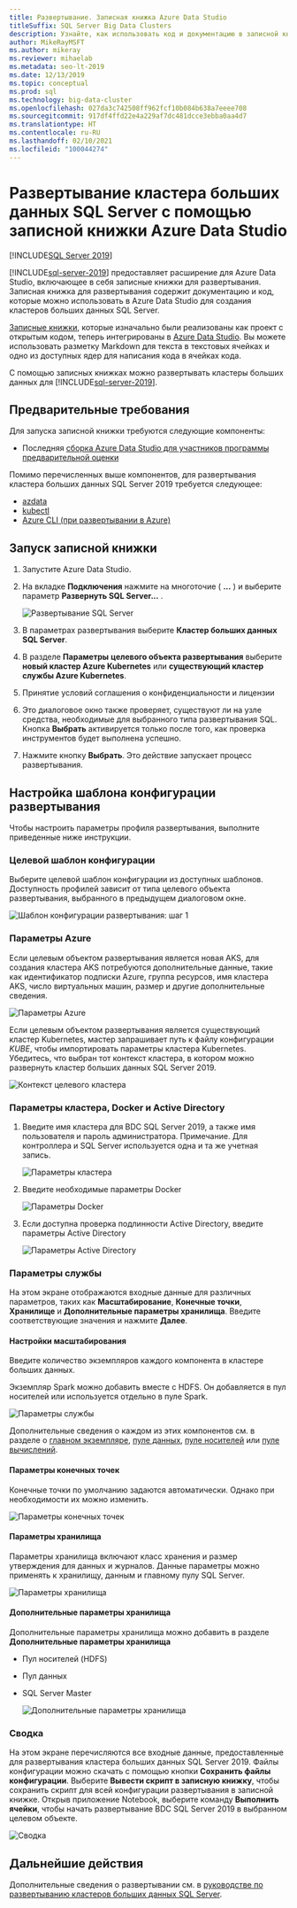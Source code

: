 ```yaml
---
title: Развертывание. Записная книжка Azure Data Studio
titleSuffix: SQL Server Big Data Clusters
description: Узнайте, как использовать код и документацию в записной книжке из Azure Data Studio для развертывания кластера больших данных SQL Server.
author: MikeRayMSFT
ms.author: mikeray
ms.reviewer: mihaelab
ms.metadata: seo-lt-2019
ms.date: 12/13/2019
ms.topic: conceptual
ms.prod: sql
ms.technology: big-data-cluster
ms.openlocfilehash: 027da3c742508ff962fcf10b084b638a7eeee708
ms.sourcegitcommit: 917df4ffd22e4a229af7dc481dcce3ebba0aa4d7
ms.translationtype: HT
ms.contentlocale: ru-RU
ms.lasthandoff: 02/10/2021
ms.locfileid: "100044274"
---
```

# <a name="deploy-sql-server-big-data-cluster-with-azure-data-studio-notebook"></a>Развертывание кластера больших данных SQL Server с помощью записной книжки Azure Data Studio

[!INCLUDE[SQL Server 2019](../includes/applies-to-version/sqlserver2019.md)]

[!INCLUDE[sql-server-2019](../includes/sssql19-md.md)] предоставляет расширение для Azure Data Studio, включающее в себя записные книжки для развертывания. Записная книжка для развертывания содержит документацию и код, которые можно использовать в Azure Data Studio для создания кластеров больших данных SQL Server.

[Записные книжки](../azure-data-studio/notebooks/notebooks-guidance.md), которые изначально были реализованы как проект с открытым кодом, теперь интегрированы в [Azure Data Studio](../azure-data-studio/download-azure-data-studio.md). Вы можете использовать разметку Markdown для текста в текстовых ячейках и одно из доступных ядер для написания кода в ячейках кода.

С помощью записных книжках можно развертывать кластеры больших данных для [!INCLUDE[sql-server-2019](../includes/sssql19-md.md)].

## <a name="prerequisites"></a>Предварительные требования

Для запуска записной книжки требуются следующие компоненты:

* Последняя [сборка Azure Data Studio для участников программы предварительной оценки](https://github.com/microsoft/azuredatastudio#try-out-the-latest-insiders-build-from-master)

Помимо перечисленных выше компонентов, для развертывания кластера больших данных SQL Server 2019 требуется следующее:

* [azdata](../azdata/install/deploy-install-azdata.md)
* [kubectl](https://kubernetes.io/docs/tasks/tools/install-kubectl/#install-kubectl-binary-using-native-package-management)
* [Azure CLI (при развертывании в Azure)](/cli/azure/install-azure-cli)

## <a name="launch-the-notebook"></a>Запуск записной книжки

1. Запустите Azure Data Studio.

2. На вкладке **Подключения** нажмите на многоточие ( **...** ) и выберите параметр **Развернуть SQL Server...** .

   ![Развертывание SQL Server](media/notebooks-deploy/deploy-notebooks.png)

3. В параметрах развертывания выберите **Кластер больших данных SQL Server**.

4. В разделе **Параметры** **целевого объекта развертывания** выберите **новый кластер Azure Kubernetes** или **существующий кластер службы Azure Kubernetes**.

5. Принятие условий соглашения о конфиденциальности и лицензии

6. Это диалоговое окно также проверяет, существуют ли на узле средства, необходимые для выбранного типа развертывания SQL. Кнопка **Выбрать** активируется только после того, как проверка инструментов будет выполнена успешно.

7. Нажмите кнопку **Выбрать**. Это действие запускает процесс развертывания.

## <a name="set-deployment-configuration-template"></a>Настройка шаблона конфигурации развертывания

Чтобы настроить параметры профиля развертывания, выполните приведенные ниже инструкции.

### <a name="target-configuration-template"></a>Целевой шаблон конфигурации

Выберите целевой шаблон конфигурации из доступных шаблонов. Доступность профилей зависит от типа целевого объекта развертывания, выбранного в предыдущем диалоговом окне.

   ![Шаблон конфигурации развертывания: шаг 1](media/notebooks-deploy/deployment-configuration-template.png)

### <a name="azure-settings"></a>Параметры Azure

Если целевым объектом развертывания является новая AKS, для создания кластера AKS потребуются дополнительные данные, такие как идентификатор подписки Azure, группа ресурсов, имя кластера AKS, число виртуальных машин, размер и другие дополнительные сведения.

   ![Параметры Azure](media/notebooks-deploy/azure-settings.png)

Если целевым объектом развертывания является существующий кластер Kubernetes, мастер запрашивает путь к файлу конфигурации *KUBE*, чтобы импортировать параметры кластера Kubernetes. Убедитесь, что выбран тот контекст кластера, в котором можно развернуть кластер больших данных SQL Server 2019.

   ![Контекст целевого кластера](media/notebooks-deploy/target-cluster-context.png)

### <a name="cluster-docker-and-ad-settings"></a>Параметры кластера, Docker и Active Directory

1. Введите имя кластера для BDC SQL Server 2019, а также имя пользователя и пароль администратора.
Примечание. Для контроллера и SQL Server используется одна и та же учетная запись.

   ![Параметры кластера](media/notebooks-deploy/cluster-settings.png)

2. Введите необходимые параметры Docker

   ![Параметры Docker](media/notebooks-deploy/docker-settings.png)

3. Если доступна проверка подлинности Active Directory, введите параметры Active Directory

   ![Параметры Active Directory](media/notebooks-deploy/active-directory-settings.png)

### <a name="service-settings"></a>Параметры службы

На этом экране отображаются входные данные для различных параметров, таких как **Масштабирование**, **Конечные точки**, **Хранилище** и **Дополнительные параметры хранилища**. Введите соответствующие значения и нажмите **Далее**.

#### <a name="scale-settings"></a>Настройки масштабирования

Введите количество экземпляров каждого компонента в кластере больших данных.

Экземпляр Spark можно добавить вместе с HDFS. Он добавляется в пул носителей или используется отдельно в пуле Spark.

   ![Параметры службы](media/notebooks-deploy/service-settings.png)

Дополнительные сведения о каждом из этих компонентов см. в разделе о [главном экземпляре](concept-master-instance.md), [пуле данных](concept-data-pool.md), [пуле носителей](concept-storage-pool.md) или [пуле вычислений](concept-compute-pool.md).

#### <a name="endpoint-settings"></a>Параметры конечных точек

Конечные точки по умолчанию задаются автоматически. Однако при необходимости их можно изменить.

   ![Параметры конечных точек](media/notebooks-deploy/endpoint-settings.png)

#### <a name="storage-settings"></a>Параметры хранилища

Параметры хранилища включают класс хранения и размер утверждения для данных и журналов. Данные параметры можно применять к хранилищу, данным и главному пулу SQL Server.

   ![Параметры хранилища](media/notebooks-deploy/storage-settings.png)

#### <a name="advanced-storage-settings"></a>Дополнительные параметры хранилища

Дополнительные параметры хранилища можно добавить в разделе **Дополнительные параметры хранилища**

* Пул носителей (HDFS)
* Пул данных
* SQL Server Master

   ![Дополнительные параметры хранилища](media/notebooks-deploy/advanced-storage-settings.png)

### <a name="summary"></a>Сводка

На этом экране перечисляются все входные данные, предоставленные для развертывания кластера больших данных SQL Server 2019. Файлы конфигурации можно скачать с помощью кнопки **Сохранить файлы конфигурации**. Выберите **Вывести скрипт в записную книжку**, чтобы сохранить скрипт для всей конфигурации развертывания в записной книжке. Открыв приложение Notebook, выберите команду **Выполнить ячейки**, чтобы начать развертывание BDC SQL Server 2019 в выбранном целевом объекте.

   ![Сводка](media/notebooks-deploy/deploy-sql-server-big-data-cluster-on-a-new-AKS-cluster.png)

## <a name="next-steps"></a>Дальнейшие действия

Дополнительные сведения о развертывании см. в [руководстве по развертыванию кластеров больших данных SQL Server](deployment-guidance.md).